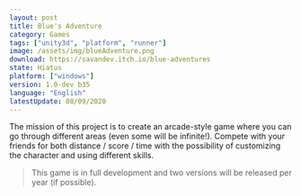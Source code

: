 ```yaml
---
layout: post
title: Blue's Adventure
category: Games
tags: ["unity3d", "platform", "runner"]
image: /assets/img/blueAdventure.png
download: https://savandev.itch.io/blue-adventures
state: Hiatus
platform: ["windows"]
version: 1.0-dev b35
language: "English"
latestUpdate: 08/09/2020
---
```

The mission of this project is to create an arcade-style game where you can go through different areas (even some will be infinite!).
Compete with your friends for both distance / score / time with the possibility of customizing the character and using different skills.

> This game is in full development and two versions will be released per year (if possible).